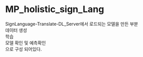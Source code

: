 # MP_holistic_sign_Lang
SignLanguage-Translate-DL_Server에서 로드되는 모델을 만든 부분<br>
데이터 생성<br>
학습<br>
모델 확인 및 예측확인<br>
으로 구성 되어있다.
